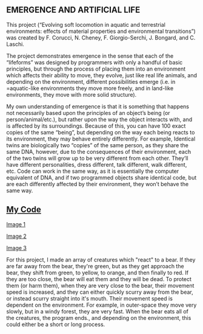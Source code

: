 ## EMERGENCE AND ARTIFICIAL LIFE


This project (“Evolving soft locomotion in aquatic and terrestrial environments: effects of material properties and environmental transitions”) was created by F. Corucci, N. Cheney, F. Giorgio-Serchi, J. Bongard, and C. Laschi.
    
The project demonstrates emergence in the sense that each of the “lifeforms” was designed by programmers with only a handful of basic principles, but through the process of placing them into an environment which affects their ability to move, they evolve, just like real life animals, and depending on the environment, different possibilities emerge (i.e. in =aquatic-like environments they move more freely, and in land-like environments, they move with more solid structure). 
   
My own understanding of emergence is that it is something that happens not necessarily based upon the principles of an object’s being (or person/animal/etc.), but rather upon the way the object interacts with, and is affected by its surroundings. Because of this, you can have 100 exact copies of the same “being”, but depending on the way each being reacts to its environment, they may behave entirely differently. For example, Identical twins are biologically two “copies” of the same person, as they share the same DNA, however, due to the consequences of their environment, each of the two twins will grow up to be very different from each other. They’ll have different personalities, dress different, talk different, walk different, etc. Code can work in the same way, as it is essentially the computer equivalent of DNA, and if two programmed objects share identical code, but are each differently affected by their environment, they won’t behave the same way.
   
   
## [My Code](https://editor.p5js.org/rrenaldo/sketches/OVuBAdNwJ)


[Image 1](https://imgur.com/2oXNvPC)

[Image 2](https://imgur.com/4XC2E5u)

[Image 3](https://imgur.com/TP4dN9Q)

For this project, I made an array of creatures which "react" to a bear. If they are far away from the bear, they're green, but as they get approach the bear, they shift from green, to yellow, to orange, and then finally to red. If they are too close, the bear will eat them and they will be dead. To protect them (or harm them), when they are very close to the bear, their movement speed is increased, and they can either quickly scurry away from the bear, or instead scurry straight into it's mouth. Their movement speed is dependent on the environment. For example, in outer-space they move very slowly, but in a windy forest, they are very fast. When the bear eats all of the creatures, the program ends., and depending on the environment, this could either be a short or long process.
